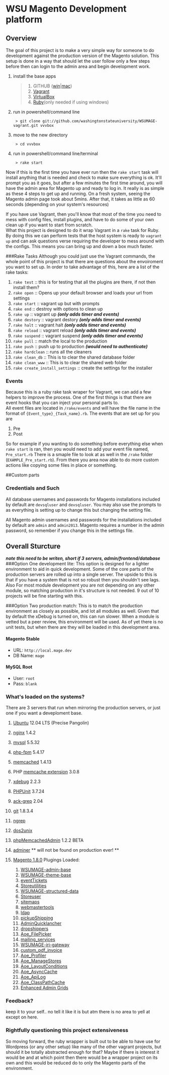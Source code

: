 # WSU Magento Development platform 
## Overview
The goal of this project is to make a very simple way for someone to do development against the 
production version of the Magento solution.  This setup is done in a way that should let the user follow 
only a few steps before then can login to the admin area and begin development work. 

1. install the base apps
    
    > 1. GITHUB ([win](http://windows.github.com/)|[mac](http://mac.github.com/)) 
    > 1. [Vagrant](https://www.virtualbox.org/)
    > 1. [VirtualBox](https://www.virtualbox.org/)
    > 1. [Ruby](http://rubyinstaller.org/)(only needed if using windows)

1. run in powershell/command line 
        
        > git clone git://github.com/washingtonstateuniversity/WSUMAGE-vagrant.git vvvbox

1. move to the new directory 
        
        > cd vvvbox

1. run in powershell/command line/terminal 
        
        > rake start

Now if this is the first time you have ever run then the `rake start` task will install anything 
that is needed and check to make sure everything is ok.  It'll prompt you as it goes, but after a 
few minutes the first time around, you will have the admin area for Magento up and ready to log in.
It really is as simple as these 4 steps to get up and running.  On a fresh system, seeing the Magento
admin page took about 5mins.  After that, it takes as little as 60 seconds (depending on your system's resources)

If you have use Vagrant, then you'll know that most of the time you need to mess with config files,
install plugins, and have to do some of your own clean up if you want to start from scratch.  
What this project is designed to do it wrap Vagrant in a `rake` task for Ruby.  By doing this we can 
perform tests that the host system is ready to `vagrant up` and can ask questions verse requiring 
the developer to mess around with the configs.  This means you can bring up and down a box much faster.

###Rake Tasks
Although you could just use the Vagrant commands, the whole point of this project is that there 
are questions about the envoiroment you want to set up.  In order to take advantage of this, here are a list of the rake tasks:

1. `rake test` :: this is for testing that all the plugins are there, if not then install them?
1. `rake open` :: Opens up your default browser and loads your url from settings
1. `rake start` :: vagrant up but with prompts
1. `rake end` :: destroy with options to clean up
1. `rake up` :: vagrant up ***(only adds timer and events)***
1. `rake destory` :: vagrant destory ***(only adds timer and events)***
1. `rake halt` :: vagrant halt ***(only adds timer and events)***
1. `rake reload` :: vagrant reload ***(only adds timer and events)***
1. `rake suspend` :: vagrant suspend ***(only adds timer and events)***
1. `rake pull` :: match the local to the production
1. `rake push` :: push up to production ***(would need to authenticate)***
1. `rake hardclean` :: runs all the cleaners
1. `rake clean_db` ::  This is to clear the shared database folder
1. `rake clean_www` :: This is to clear the shared web folder
1. `rake create_install_settings` :: create the settings for the installer



### Events
Because this is a ruby rake task wraper for Vagrant, we can add a few helpers to improve the process.
One of the first things is that there are event hooks that you can inject your personal parts to.  
All event files are located in `/rake/events` and will have the file name in the format  of `{Event_type}_{Task_name}.rb`.
The events that are set up for you are
    
1. Pre
1. Post
    
So for example if you wanting to do something before everything else when `rake start` is ran, then you would need 
to add your event file named, `Pre_start.rb`  There is a smaple file to look at as well in the `/rake` folder (`EXAMPLE_Pre_start.rb`).
From there you area now able to do more custom actions like copying some files in place or something.



##Custom parts
### Credentials and Such
All database usernames and passwords for Magento installations included by default are 
`devsqluser` and `devsqluser`.  You may also use the prompts to as everything is setting up 
to change this but changing the setting file.

All Magento admin usernames and passwords for the installations included by default 
are `admin` and `admin2013`.  Magento requires a number in the admin password, so remember 
if you change this in the settings file.

## Overall Sturcture
***note this need to be writen, short if 3 servers, admin/frontend/database***
###Option One development lite:
This option is designed for a lighter environment to aid in quick development.  Some
of the core parts of the production servers are rolled up into a single  server.  The upside
to this is that if you have a system that is not so robust then you shouldn't see lags.  Also
For most module development you are not depending on any other module, so matching production
in it's structure is not needed.  9 out of 10 projects will be fine starting with this.

###Option Two production match:
This is to match the production environment as closely as possible, and lot all modules as well.
Given that by default the xDebug is turned on, this can run slower.  When a module is vetted but 
a peer review, this environment will be used.  As of yet there is no unit tests, but when there are
they will be loaded in this development area.


#### Magento Stable
* URL: `http://local.mage.dev`
* DB Name: `mage`

#### MySQL Root
* User: `root`
* Pass: `blank`


### What's loaded on the systems?
There are 3 servers that run when mirroring the production servers, or just one if you want a deveploment base.

1. [Ubuntu](http://ubuntu.com) 12.04 LTS (Precise Pangolin)
1. [nginx](http://nginx.org) 1.4.2
1. [mysql](http://mysql.com) 5.5.32
1. [php-fpm](http://php-fpm.org) 5.4.17
1. [memcached](http://memcached.org/) 1.4.13
1. PHP [memcache extension](http://pecl.php.net/package/memcache/3.0.8) 3.0.8
1. [xdebug](http://xdebug.org/) 2.2.3
1. [PHPUnit](http://pear.phpunit.de/) 3.7.24
1. [ack-grep](http://beyondgrep.com/) 2.04
1. [git](http://git-scm.com) 1.8.3.4
1. [ngrep](http://ngrep.sourceforge.net/usage.html)
1. [dos2unix](http://dos2unix.sourceforge.net/)
1. [phpMemcachedAdmin](https://code.google.com/p/phpmemcacheadmin/) 1.2.2 BETA
1. [adminer](http://www.adminer.org/) ** will not be found on production ever! **
1. [Magento 1.8.0](http://www.magentocommerce.com/download)
    Plugings Loaded:
    
    1. [WSUMAGE-admin-base](https://github.com/washingtonstateuniversity/WSUMAGE-admin-base.git)
    1. [WSUMAGE-theme-base](https://github.com/washingtonstateuniversity/WSUMAGE-theme-base.git)
    1. [eventTickets](https://github.com/jeremyBass/eventTickets.git)
    1. [Storeutilities](https://github.com/jeremyBass/Storeutilities.git)
    1. [WSUMAGE-structured-data](https://github.com/washingtonstateuniversity/WSUMAGE-structured-data.git)
    1. [Storeuser](https://github.com/jeremyBass/Storeuser.git)
    1. [sitemaps](https://github.com/jeremyBass/sitemaps.git)
    1. [webmastertools](https://github.com/jeremyBass/webmastertools.git)
    1. [ldap](https://github.com/jeremyBass/ldap.git)
    1. [pickupShipping](https://github.com/jeremyBass/pickupShipping.git)
    1. [AdminQuicklancher](https://github.com/jeremyBass/AdminQuicklancher.git)
    1. [dropshippers](https://github.com/jeremyBass/dropshippers.git)
    1. [Aoe_FilePicker](https://github.com/jeremyBass/Aoe_FilePicker.git)
    1. [mailing_services](https://github.com/jeremyBass/mailing_services.git)
    1. [WSUMAGE-iri-gateway](https://github.com/washingtonstateuniversity/WSUMAGE-iri-gateway.git)
    1. [custom_pdf_invoice](https://github.com/jeremyBass/custom_pdf_invoice.git)
    1. [Aoe_Profiler](https://github.com/fbrnc/Aoe_Profiler.git)
    1. [Aoe_ManageStores](https://github.com/fbrnc/Aoe_ManageStores.git)
    1. [Aoe_LayoutConditions](#https://github.com/fbrnc/Aoe_LayoutConditions.git)
    1. [Aoe_AsyncCache](https://github.com/fbrnc/Aoe_AsyncCache.git)
    1. [Aoe_ApiLog](https://github.com/fbrnc/Aoe_ApiLog.git)
    1. [Aoe_ClassPathCache](https://github.com/AOEmedia/Aoe_ClassPathCache.git)
    1. [Enhanced Admin Grids](https://github.com/mage-eag/mage-enhanced-admin-grids.git)

### Feedback?
keep it to your self.. no tell it like it is but atm there is no area to yell at except on here.

### Rightfully questioning this project extensiveness 
So moving forward, the ruby wrapper is built out to be able to have use for Wordpress (or any other setup) 
like many of the other vagrant projects, but should it be totally abstracted enough for that?  Maybe 
if there is interest it would be and at which point then there would be a wrapper project on its own 
and this would be reduced do to only the Magento parts of the environment.
